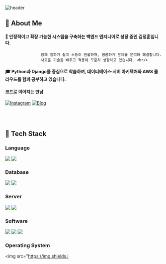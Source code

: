<!-- Header -->
![header](https://capsule-render.vercel.app/api?type=waving&color=gradient&height=300&section=header&text=Good%20to%20see%20you%20%F0%9F%A4%97)

## 👀 About Me
#### :raising_hand: 안정적이고 확장 가능한 시스템을 구축하는 백엔드 엔지니어로 성장 중인 김정훈입니다.  
                    함께 일하기 쉽고 소통이 원활하며, 꼼꼼하게 문제를 분석해 해결합니다.  
                    새로운 기술을 배우고 적용해 꾸준히 성장하고 있습니다. <br/>

#### 🎓 Python과 Django를 중심으로 학습하며, 데이터베이스·서버 아키텍처와 AWS 클라우드를 함께 공부하고 있습니다. <br/>

#### 코드로 이어지는 만남  
[![Instagram](https://img.shields.io/badge/Instagram-E4405F?logo=instagram&logoColor=white)](https://www.instagram.com/schicksal36)
[![Blog](https://img.shields.io/badge/Blog-03C75A?logo=naver&logoColor=white)](https://blog.naver.com/schicksal36)

<br/><br/>

## 🧱 Tech Stack

### Language
<img src="https://img.shields.io/badge/Python-3776AB?style=flat-square&logo=Python&logoColor=white"/>
<img src="https://img.shields.io/badge/Django-092E20?style=flat-square&logo=Django&logoColor=white"/>

### Database
<img src="https://img.shields.io/badge/MySQL-4479A1?style=flat-square&logo=MySQL&logoColor=white"/>
<img src="https://img.shields.io/badge/MariaDB-003545?style=flat-square&logo=MariaDB&logoColor=white"/>

### Server
<img src="https://img.shields.io/badge/HP-0096D6?style=flat-square&logo=hp&logoColor=white"/>
<img src="https://img.shields.io/badge/Lenovo-E2231A?style=flat-square&logo=lenovo&logoColor=white"/>

### Software
<img src="https://img.shields.io/badge/VMware-607078?style=flat-square&logo=vmware&logoColor=white"/>
<img src="https://img.shields.io/badge/VirtualBox-183A61?style=flat-square&logo=virtualbox&logoColor=white"/>
<img src="https://img.shields.io/badge/Wireshark-1679A7?style=flat-square&logo=wireshark&logoColor=white"/>

### Operating System
<img src="https://img.shields.i
